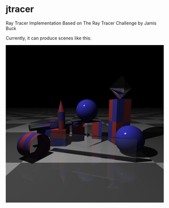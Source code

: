 # jtracer
Ray Tracer Implementation Based on The Ray Tracer Challenge by Jamis Buck

Currently, it can produce scenes like this:

![](./img/out.png)
